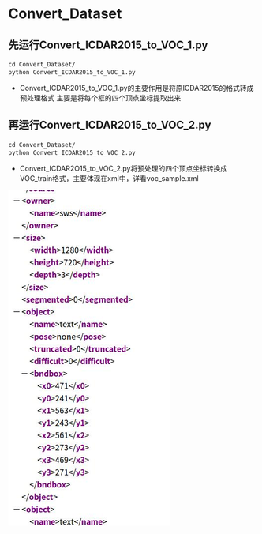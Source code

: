 # Convert_Dataset

## 先运行Convert_ICDAR2015_to_VOC_1.py
```
cd Convert_Dataset/
python Convert_ICDAR2015_to_VOC_1.py
```  
* Convert_ICDAR2015_to_VOC_1.py的主要作用是将原ICDAR2015的格式转成预处理格式 主要是将每个框的四个顶点坐标提取出来

## 再运行Convert_ICDAR2015_to_VOC_2.py
```
cd Convert_Dataset/
python Convert_ICDAR2015_to_VOC_2.py
```  
* Convert_ICDAR2O15_to_VOC_2.py将预处理的四个顶点坐标转换成VOC_train格式，主要体现在xml中，详看voc_sample.xml

![demo](demo.jpg)
